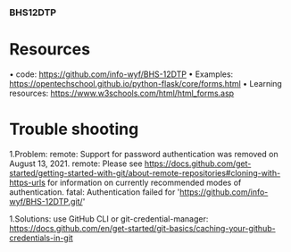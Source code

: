 ### BHS12DTP

# Resources
• code: https://github.com/info-wyf/BHS-12DTP
• Examples: https://opentechschool.github.io/python-flask/core/forms.html
• Learning resources: https://www.w3schools.com/html/html_forms.asp

# Trouble shooting

1.Problem:
remote: Support for password authentication was removed on August 13, 2021.
remote: Please see https://docs.github.com/get-started/getting-started-with-git/about-remote-repositories#cloning-with-https-urls for information on currently recommended modes of authentication.
fatal: Authentication failed for 'https://github.com/info-wyf/BHS-12DTP.git/'

1.Solutions:
use GitHub CLI or git-credential-manager:
https://docs.github.com/en/get-started/git-basics/caching-your-github-credentials-in-git
